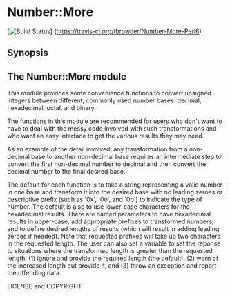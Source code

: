 # Number::More

[![Build Status](https://travis-ci.org/tbrowder/Number-More-Perl6.svg?branch=master)]
  (https://travis-ci.org/tbrowder/Number-More-Perl6)

## Synopsis


## The Number::More module

This module provides some convenience functions to convert unsigned integers between different, commonly used 
number bases: decimal, hexadecimal, octal, and binary.

The functions in this module are recommended for users who don't want to have to deal with the messy code involved with
such transformations and who want an easy interface to get the various results they may need.

As an example of the detail involved, any transformation from a non-decimal base to another non-decimal base requires
an intermediate step to convert the first non-decimal number to decimal and then convert the decimal number to the final
desired base.

The default for each function is to take a string representing
a valid number in one base and transform it into the desired base with no leading zeroes or descriptive prefix (such
as '0x', '0o', and '0b') to indicate
the type of number.  The default is also to use lower-case characters for the hexadecimal results.  There are named
parameters to have hexadecimal results in upper-case, add appropriate prefixes to transformed numbers, and to
define desired lengths of results (which will result in adding leading zeroes if needed).  Note that requested 
prefixes will take up two characters in the requested length. The user can also set a variable to
set the reponse to situations where the transformed length is greater than the requested length: (1) ignore and provide
the required length (the default), (2) warn of the increased length but provide it, and (3) throw an exception
and report the offending data.

LICENSE and COPYRIGHT



